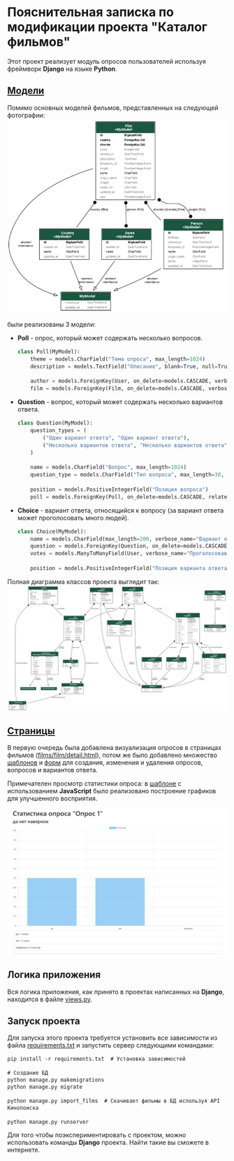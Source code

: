 # Пояснительная записка по модификации проекта "Каталог фильмов"

Этот проект реализует модуль опросов пользователей используя фреймворк **Django** на языке **Python**.

## [Модели](https://github.com/JktuJQ/movie_catalog/blob/main/polls/models.py)

Помимо основных моделей фильмов, представленных на следующей фотографии:
![Base models](docs/films_models.png)

были реализованы 3 модели:

* **Poll** - опрос, который может содержать несколько вопросов.

    ```python
    class Poll(MyModel):
        theme = models.CharField("Тема опроса", max_length=1024)
        description = models.TextField("Описание", blank=True, null=True)

        author = models.ForeignKey(User, on_delete=models.CASCADE, verbose_name="Автор опроса")
        film = models.ForeignKey(Film, on_delete=models.CASCADE, verbose_name="Фильм")
    ```

* **Question** - вопрос, который может содержать несколько вариантов ответа.

    ```python
    class Question(MyModel):
        question_types = (
            ("Один вариант ответа", "Один вариант ответа"),
            ("Несколько вариантов ответа", "Несколько вариантов ответа")
        )

        name = models.CharField("Вопрос", max_length=1024)
        question_type = models.CharField("Тип вопроса", max_length=30, choices=question_types, default=question_types[0])

        position = models.PositiveIntegerField("Позиция вопроса")
        poll = models.ForeignKey(Poll, on_delete=models.CASCADE, related_name='questions')
    ```

* **Choice** - вариант ответа, относящийся к вопросу (за вариант ответа может проголосовать много людей).

    ```python
    class Choice(MyModel):
        name = models.CharField(max_length=200, verbose_name="Вариант ответа")
        question = models.ForeignKey(Question, on_delete=models.CASCADE, verbose_name="Вопрос")
        votes = models.ManyToManyField(User, verbose_name="Проголосовавшие", blank=True)

        position = models.PositiveIntegerField("Позиция варианта ответа")
    ```

Полная диаграмма классов проекта выглядит так:
![All models](docs/all_models.png)

## [Страницы](https://github.com/JktuJQ/movie_catalog/blob/main/polls/urls.py)

В первую очередь была добавлена визуализация опросов в страницах фильмов ([films/film/detail.html](https://github.com/JktuJQ/movie_catalog/blob/main/films/templates/films/film/detail.html)), потом же было добавлено множество [шаблонов](https://github.com/JktuJQ/movie_catalog/tree/main/polls/templates/polls/) и [форм](https://github.com/JktuJQ/movie_catalog/blob/main/polls/forms.py) для создания, изменения и удаления опросов, вопросов и вариантов ответа.

Примечателен просмотр статистики опроса: в [шаблоне](https://github.com/JktuJQ/movie_catalog/blob/main/polls/templates/polls/poll_statistics.html) с использованием **JavaScript** было реализовано построение графиков для улучшенного восприятия.

![Chart example](docs/chart.png)

## Логика приложения

Вся логика приложения, как принято в проектах написанных на **Django**, находится в файле [views.py](https://github.com/JktuJQ/movie_catalog/blob/main/polls/views.py). 

## Запуск проекта

Для запуска этого проекта требуется установить все зависимости из файла [requirements.txt](https://github.com/JktuJQ/movie_catalog/blob/main/requirements.txt) и запустить сервер следующими командами:

```shell
pip install -r requirements.txt  # Установка зависимостей

# Создание БД
python manage.py makemigrations
python manage.py migrate

python manage.py import_films  # Скачивает фильмы в БД используя API Кинопоиска

python manage.py runserver
```

Для того чтобы поэкспериментировать с проектом, можно использовать команды **Django** проекта. Найти такие вы сможете в интернете.
